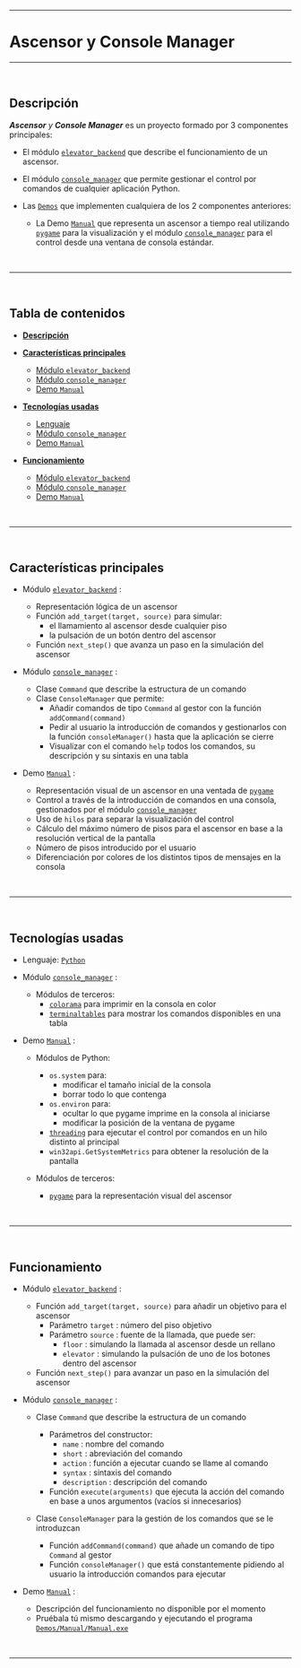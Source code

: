 
<!-- ===== REFERENCIAS ================================================== -->

[PYTHON]: https://www.python.org

[PYGAME]: https://www.pygame.org
[COLORAMA]: https://pypi.org/project/colorama
[TERMINALTABLES]:https://pypi.org/project/terminaltables/
[THREADING]: https://realpython.com/intro-to-python-threading

[ELEVATOR_BACKEND]: https://github.com/marin-8/Ascensor-y-ConsoleManager/blob/main/Elevator_Backend/elevator_backend.py
[CONSOLE_MANAGER]: https://github.com/marin-8/Ascensor-y-ConsoleManager/blob/main/Console_Manager/console_manager.py
[DEMOS]: https://github.com/marin-8/Ascensor-y-ConsoleManager/tree/main/Demos
[DEMO_MANUAL]: https://github.com/marin-8/Ascensor-y-ConsoleManager/tree/main/Demos/Manual
[DEMO_MANUAL_EXE]: https://github.com/marin-8/Ascensor-y-ConsoleManager/blob/main/Demos/Manual/Manual.exe

<!-- ===== TÍTULO ================================================== -->

---
# **Ascensor** y **Console Manager**
---

<!-- ===== IMAGEN CABECERA ================================================== -->

<!-- ##### -->

<!-- ===== DESCRIPCIÓN ================================================== -->

<br>

## **Descripción** <a name="DESC"></a>

_**Ascensor** y **Console Manager**_ es un proyecto formado por 3 componentes principales:

- El módulo [`elevator_backend`][ELEVATOR_BACKEND] que describe el funcionamiento de un ascensor.

- El módulo [`console_manager`][CONSOLE_MANAGER] que permite gestionar el control por comandos de cualquier aplicación Python.

- Las [`Demos`][DEMOS] que implementen cualquiera de los 2 componentes anteriores:

    - La Demo [`Manual`][DEMO_MANUAL] que representa un ascensor a tiempo real utilizando [`pygame`][PYGAME] para la visualización y el módulo [`console_manager`][CONSOLE_MANAGER] para el control desde una ventana de consola estándar.

<br>

---

<!-- ===== TABLA DE CONTENIDOS ================================================== -->

<br>

## **Tabla de contenidos**

- [**Descripción**](#DESC)

- [**Características principales**](#CAPR)

    - [Módulo `elevator_backend`](#CAPR_EB)
    - [Módulo `console_manager`](#CAPR_CM)
    - [Demo `Manual`](#CAPR_D_M)

- [**Tecnologías usadas**](#TEUS)

    - [Lenguaje](#TEUS_L)
    - [Módulo `console_manager`](#TEUS_CM)
    - [Demo `Manual`](#TEUS_D_M)

- [**Funcionamiento**](#FUNC)

    - [Módulo `elevator_backend`](#FUNC_EB)
    - [Módulo `console_manager`](#FUNC_CM)
    - [Demo `Manual`](#FUNC_D_M)

<br>

---

<!-- ===== CARACTERÍSTICAS PRINCIPALES ================================================== -->

<br>

## **Características principales** <a name="CAPR"></a>

- Módulo [`elevator_backend`][ELEVATOR_BACKEND] : <a name="CAPR_EB"></a>

    - Representación lógica de un ascensor
    - Función `add_target(target, source)` para simular:
        - el llamamiento al ascensor desde cualquier piso
        - la pulsación de un botón dentro del ascensor
    - Función `next_step()` que avanza un paso en la simulación del ascensor

- Módulo [`console_manager`][CONSOLE_MANAGER] : <a name="CAPR_CM"></a>

    - Clase `Command` que describe la estructura de un comando
    - Clase `ConsoleManager` que permite:
        - Añadir comandos de tipo `Command` al gestor con la función `addCommand(command)`
        - Pedir al usuario la introducción de comandos y gestionarlos con la función `consoleManager()` hasta que la aplicación se cierre
        - Visualizar con el comando `help` todos los comandos, su descripción y su sintaxis en una tabla 

- Demo [`Manual`][DEMO_MANUAL] : <a name="CAPR_D_M"></a>

    - Representación visual de un ascensor en una ventada de [`pygame`][PYGAME]
    - Control a través de la introducción de comandos en una consola, gestionados por el módulo [`console_manager`][CONSOLE_MANAGER]
    - Uso de `hilos` para separar la visualización del control
    - Cálculo del máximo número de pisos para el ascensor en base a la resolución vertical de la pantalla
    - Número de pisos introducido por el usuario
    - Diferenciación por colores de los distintos tipos de mensajes en la consola

<br>

---

<!-- ===== TECNOLOGÍAS USADAS ================================================== -->

<br>

## **Tecnologías usadas** <a name="TEUS"></a>

- Lenguaje: [`Python`][PYTHON] <a name="TEUS_L"></a>

- Módulo [`console_manager`][CONSOLE_MANAGER] : <a name="TEUS_CM"></a>

    - Módulos de terceros:
        - [`colorama`][COLORAMA] para imprimir en la consola en color
        - [`terminaltables`][TERMINALTABLES] para mostrar los comandos disponibles en una tabla 

- Demo [`Manual`][DEMO_MANUAL] : <a name="TEUS_D_M"></a>

    - Módulos de Python:

        - `os.system` para:
            - modificar el tamaño inicial de la consola
            - borrar todo lo que contenga
        - `os.environ` para:
            - ocultar lo que pygame imprime en la consola al iniciarse
            - modificar la posición de la ventana de pygame
        - [`threading`][THREADING] para ejecutar el control por comandos en un hilo distinto al principal
        - `win32api.GetSystemMetrics` para obtener la resolución de la pantalla

    - Módulos de terceros:
        - [`pygame`][PYGAME] para la representación visual del ascensor

<br>

---

<!-- ===== Funcionamiento ================================================== -->

<br>

## **Funcionamiento** <a name="FUNC"></a>

- Módulo [`elevator_backend`][ELEVATOR_BACKEND] : <a name="FUNC_EB"></a>

    - Función `add_target(target, source)` para añadir un objetivo para el ascensor
        - Parámetro `target` : número del piso objetivo
        - Parámetro `source` : fuente de la llamada, que puede ser:
            - `floor` : simulando la llamada al ascensor desde un rellano
            - `elevator` : simulando la pulsación de uno de los botones dentro del ascensor
    - Función `next_step()` para avanzar un paso en la simulación del ascensor

- Módulo [`console_manager`][CONSOLE_MANAGER] : <a name="FUNC_CM"></a>

    - Clase `Command` que describe la estructura de un comando
        - Parámetros del constructor:
            - `name` : nombre del comando
            - `short` : abreviación del comando
            - `action` : función a ejecutar cuando se llame al comando
            - `syntax` : sintaxis del comando
            - `description` : descripción del comando
        - Función `execute(arguments)` que ejecuta la acción del comando en base a unos argumentos (vacíos si innecesarios)

    - Clase `ConsoleManager` para la gestión de los comandos que se le introduzcan
        - Función `addCommand(command)` que añade un comando de tipo `Command` al gestor
        - Función `consoleManager()` que está constantemente pidiendo al usuario la introducción comandos para ejecutar

- Demo [`Manual`][DEMO_MANUAL] : <a name="FUNC_D_M"></a>

    - Descripción del funcionamiento no disponible por el momento
    - Pruébala tú mismo descargando y ejecutando el programa [`Demos/Manual/Manual.exe`][DEMO_MANUAL_EXE]

<br>

---

<!-- ===== BASE ================================================== -->
<!--
<br>

## **BASE** <a name="OOOO"></a>

<br>

---
-->
<!-- ===== ===== ================================================== -->